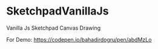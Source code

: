 # SketchpadVanillaJs
Vanilla Js Sketchpad Canvas Drawing

For Demo: https://codepen.io/bahadirdogru/pen/abdMzLo
